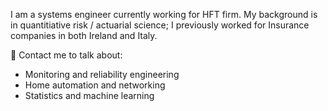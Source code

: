 I am a systems engineer currently working for HFT firm. My background is in quantitiative risk / actuarial science; I previously worked for Insurance companies in both Ireland and Italy.

💬 Contact me to talk about:
-  Monitoring and reliability engineering
-  Home automation and networking
-  Statistics and machine learning 

<!--
**eoinlarkin/eoinlarkin** is a ✨ _special_ ✨ repository because its `README.md` (this file) appears on your GitHub profile.

Here are some ideas to get you started:

- 🔭 I’m currently working on ...
- 🌱 I’m currently learning ...
- 👯 I’m looking to collaborate on ...
- 🤔 I’m looking for help with ...
- 💬 Ask me about ...
- 📫 How to reach me: ...
- 😄 Pronouns: ...
- ⚡ Fun fact: ...
-->

